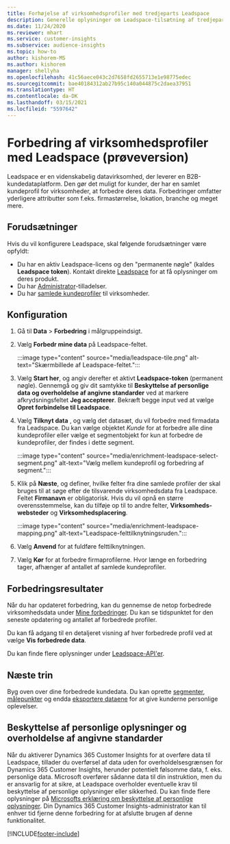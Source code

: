 ```yaml
---
title: Forhøjelse af virksomhedsprofiler med tredjeparts Leadspace
description: Generelle oplysninger om Leadspace-tilsætning af tredjepart.
ms.date: 11/24/2020
ms.reviewer: mhart
ms.service: customer-insights
ms.subservice: audience-insights
ms.topic: how-to
author: kishorem-MS
ms.author: kishorem
manager: shellyha
ms.openlocfilehash: 41c56aece043c2d7658fd2655713e1e98775edec
ms.sourcegitcommit: bae40184312ab27b95c140a044875c2daea37951
ms.translationtype: HT
ms.contentlocale: da-DK
ms.lasthandoff: 03/15/2021
ms.locfileid: "5597642"
---
```

# <a name="enrichment-of-company-profiles-with-leadspace-preview"></a>Forbedring af virksomhedsprofiler med Leadspace (prøveversion)

Leadspace er en videnskabelig datavirksomhed, der leverer en B2B-kundedataplatform. Den gør det muligt for kunder, der har en samlet kundeprofil for virksomheder, at forbedre deres data. Forbedringer omfatter yderligere attributter som f.eks. firmastørrelse, lokation, branche og meget mere.

## <a name="prerequisites"></a>Forudsætninger

Hvis du vil konfigurere Leadspace, skal følgende forudsætninger være opfyldt:

- Du har en aktiv Leadspace-licens og den "permanente nøgle" (kaldes **Leadspace token**). Kontakt direkte [Leadspace](https://www.leadspace.com/products/leadspace-on-demand/) for at få oplysninger om deres produkt.
- Du har [Administrator](permissions.md#administrator)-tilladelser.
- Du har [samlede kundeprofiler](customer-profiles.md) til virksomheder.

## <a name="configuration"></a>Konfiguration

1. Gå til **Data** > **Forbedring** i målgruppeindsigt.

1. Vælg **Forbedr mine data** på Leadspace-feltet.

   :::image type="content" source="media/leadspace-tile.png" alt-text="Skærmbillede af Leadspace-feltet.":::

1. Vælg **Start her**, og angiv derefter et aktivt **Leadspace-token** (permanent nøgle). Gennemgå og giv dit samtykke til **Beskyttelse af personlige data og overholdelse af angivne standarder** ved at markere afkrydsningsfeltet **Jeg accepterer**. Bekræft begge input ved at vælge **Opret forbindelse til Leadspace**.

1. Vælg **Tilknyt data** , og vælg det datasæt, du vil forbedre med firmadata fra Leadspace. Du kan vælge objektet *Kunde* for at forbedre alle dine kundeprofiler eller vælge et segmentobjekt for kun at forbedre de kundeprofiler, der findes i dette segment.

   :::image type="content" source="media/enrichment-leadspace-select-segment.png" alt-text="Vælg mellem kundeprofil og forbedring af segment.":::

1. Klik på **Næste**, og definer, hvilke felter fra dine samlede profiler der skal bruges til at søge efter de tilsvarende virksomhedsdata fra Leadspace. Feltet **Firmanavn** er obligatorisk. Hvis du vil opnå en større overensstemmelse, kan du tilføje op til to andre felter, **Virksomheds-websteder** og **Virksomhedsplacering**.

   :::image type="content" source="media/enrichment-leadspace-mapping.png" alt-text="Leadspace-felttilknytningsruden.":::
   
1. Vælg **Anvend** for at fuldføre felttilknytningen.

1. Vælg **Kør** for at forbedre firmaprofilerne. Hvor længe en forbedring tager, afhænger af antallet af samlede kundeprofiler.

## <a name="enrichment-results"></a>Forbedringsresultater

Når du har opdateret forbedring, kan du gennemse de netop forbedrede virksomhedsdata under [Mine forbedringer](enrichment-hub.md). Du kan se tidspunktet for den seneste opdatering og antallet af forbedrede profiler.

Du kan få adgang til en detaljeret visning af hver forbedrede profil ved at vælge **Vis forbedrede data**.

Du kan finde flere oplysninger under [Leadspace-API'er](https://support.leadspace.com/hc/en-us/sections/201997649-API).

## <a name="next-steps"></a>Næste trin

Byg oven over dine forbedrede kundedata. Du kan oprette [segmenter](segments.md), [målepunkter](measures.md) og endda [eksportere dataene](export-destinations.md) for at give kunderne personlige oplevelser.

## <a name="data-privacy-and-compliance"></a>Beskyttelse af personlige oplysninger og overholdelse af angivne standarder

Når du aktiverer Dynamics 365 Customer Insights for at overføre data til Leadspace, tillader du overførsel af data uden for overholdelsesgrænsen for Dynamics 365 Customer Insights, herunder potentielt følsomme data, f. eks. personlige data. Microsoft overfører sådanne data til din instruktion, men du er ansvarlig for at sikre, at Leadspace overholder eventuelle krav til beskyttelse af personlige oplysninger eller sikkerhed. Du kan finde flere oplysninger på [Microsofts erklæring om beskyttelse af personlige oplysninger](https://go.microsoft.com/fwlink/?linkid=396732).
Din Dynamics 365 Customer Insights-administrator kan til enhver tid fjerne denne forbedring for at afslutte brugen af denne funktionalitet.


[!INCLUDE[footer-include](../includes/footer-banner.md)]